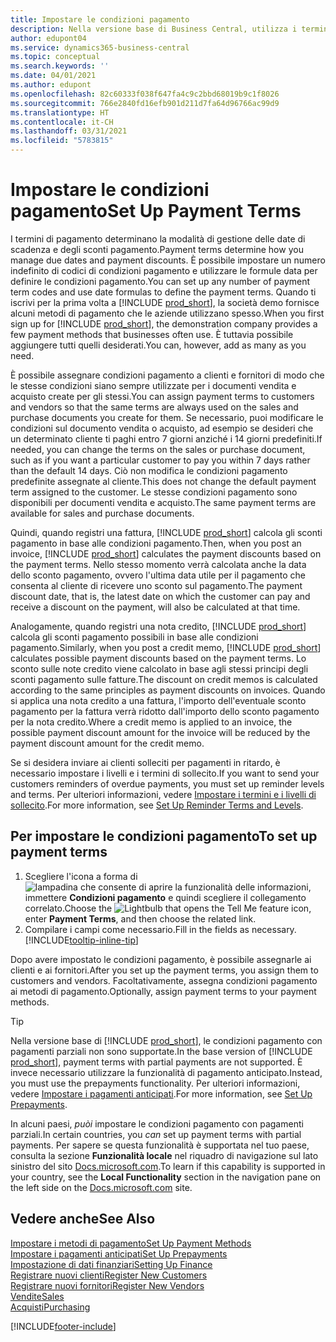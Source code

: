 ```yaml
---
title: Impostare le condizioni pagamento
description: Nella versione base di Business Central, utilizza i termini di pagamento per gestire le date di scadenza e gli sconti pagamento.
author: edupont04
ms.service: dynamics365-business-central
ms.topic: conceptual
ms.search.keywords: ''
ms.date: 04/01/2021
ms.author: edupont
ms.openlocfilehash: 82c60333f038f647fa4c9c2bbd68019b9c1f8026
ms.sourcegitcommit: 766e2840fd16efb901d211d7fa64d96766ac99d9
ms.translationtype: HT
ms.contentlocale: it-CH
ms.lasthandoff: 03/31/2021
ms.locfileid: "5783815"
---
```

# <a name="set-up-payment-terms"></a><span data-ttu-id="043f8-103">Impostare le condizioni pagamento</span><span class="sxs-lookup"><span data-stu-id="043f8-103">Set Up Payment Terms</span></span>

<span data-ttu-id="043f8-104">I termini di pagamento determinano la modalità di gestione delle date di scadenza e degli sconti pagamento.</span><span class="sxs-lookup"><span data-stu-id="043f8-104">Payment terms determine how you manage due dates and payment discounts.</span></span> <span data-ttu-id="043f8-105">È possibile impostare un numero indefinito di codici di condizioni pagamento e utilizzare le formule data per definire le condizioni pagamento.</span><span class="sxs-lookup"><span data-stu-id="043f8-105">You can set up any number of payment term codes and use date formulas to define the payment terms.</span></span> <span data-ttu-id="043f8-106">Quando ti iscrivi per la prima volta a [!INCLUDE [prod_short](includes/prod_short.md)], la società demo fornisce alcuni metodi di pagamento che le aziende utilizzano spesso.</span><span class="sxs-lookup"><span data-stu-id="043f8-106">When you first sign up for [!INCLUDE [prod_short](includes/prod_short.md)], the demonstration company provides a few payment methods that businesses often use.</span></span> <span data-ttu-id="043f8-107">È tuttavia possibile aggiungere tutti quelli desiderati.</span><span class="sxs-lookup"><span data-stu-id="043f8-107">You can, however, add as many as you need.</span></span>  

<span data-ttu-id="043f8-108">È possibile assegnare condizioni pagamento a clienti e fornitori di modo che le stesse condizioni siano sempre utilizzate per i documenti vendita e acquisto create per gli stessi.</span><span class="sxs-lookup"><span data-stu-id="043f8-108">You can assign payment terms to customers and vendors so that the same terms are always used on the sales and purchase documents you create for them.</span></span> <span data-ttu-id="043f8-109">Se necessario, puoi modificare le condizioni sul documento vendita o acquisto, ad esempio se desideri che un determinato cliente ti paghi entro 7 giorni anziché i 14 giorni predefiniti.</span><span class="sxs-lookup"><span data-stu-id="043f8-109">If needed, you can change the terms on the sales or purchase document, such as if you want a particular customer to pay you within 7 days rather than the default 14 days.</span></span> <span data-ttu-id="043f8-110">Ciò non modifica le condizioni pagamento predefinite assegnate al cliente.</span><span class="sxs-lookup"><span data-stu-id="043f8-110">This does not change the default payment term assigned to the customer.</span></span> <span data-ttu-id="043f8-111">Le stesse condizioni pagamento sono disponibili per documenti vendita e acquisto.</span><span class="sxs-lookup"><span data-stu-id="043f8-111">The same payment terms are available for sales and purchase documents.</span></span>

<span data-ttu-id="043f8-112">Quindi, quando registri una fattura, [!INCLUDE [prod_short](includes/prod_short.md)] calcola gli sconti pagamento in base alle condizioni pagamento.</span><span class="sxs-lookup"><span data-stu-id="043f8-112">Then, when you post an invoice, [!INCLUDE [prod_short](includes/prod_short.md)] calculates the payment discounts based on the payment terms.</span></span> <span data-ttu-id="043f8-113">Nello stesso momento verrà calcolata anche la data dello sconto pagamento, ovvero l'ultima data utile per il pagamento che consenta al cliente di ricevere uno sconto sul pagamento.</span><span class="sxs-lookup"><span data-stu-id="043f8-113">The payment discount date, that is, the latest date on which the customer can pay and receive a discount on the payment, will also be calculated at that time.</span></span>  

<span data-ttu-id="043f8-114">Analogamente, quando registri una nota credito, [!INCLUDE [prod_short](includes/prod_short.md)] calcola gli sconti pagamento possibili in base alle condizioni pagamento.</span><span class="sxs-lookup"><span data-stu-id="043f8-114">Similarly, when you post a credit memo, [!INCLUDE [prod_short](includes/prod_short.md)] calculates possible payment discounts based on the payment terms.</span></span> <span data-ttu-id="043f8-115">Lo sconto sulle note credito viene calcolato in base agli stessi principi degli sconti pagamento sulle fatture.</span><span class="sxs-lookup"><span data-stu-id="043f8-115">The discount on credit memos is calculated according to the same principles as payment discounts on invoices.</span></span> <span data-ttu-id="043f8-116">Quando si applica una nota credito a una fattura, l'importo dell'eventuale sconto pagamento per la fattura verrà ridotto dall'importo dello sconto pagamento per la nota credito.</span><span class="sxs-lookup"><span data-stu-id="043f8-116">Where a credit memo is applied to an invoice, the possible payment discount amount for the invoice will be reduced by the payment discount amount for the credit memo.</span></span>  

<span data-ttu-id="043f8-117">Se si desidera inviare ai clienti solleciti per pagamenti in ritardo, è necessario impostare i livelli e i termini di sollecito.</span><span class="sxs-lookup"><span data-stu-id="043f8-117">If you want to send your customers reminders of overdue payments, you must set up reminder levels and terms.</span></span> <span data-ttu-id="043f8-118">Per ulteriori informazioni, vedere [Impostare i termini e i livelli di sollecito](finance-setup-reminders.md).</span><span class="sxs-lookup"><span data-stu-id="043f8-118">For more information, see [Set Up Reminder Terms and Levels](finance-setup-reminders.md).</span></span>  

## <a name="to-set-up-payment-terms"></a><span data-ttu-id="043f8-119">Per impostare le condizioni pagamento</span><span class="sxs-lookup"><span data-stu-id="043f8-119">To set up payment terms</span></span>

1. <span data-ttu-id="043f8-120">Scegliere l'icona a forma di ![lampadina che consente di aprire la funzionalità delle informazioni](media/ui-search/search_small.png "Informazioni sull'operazione che si desidera eseguire"), immettere **Condizioni pagamento** e quindi scegliere il collegamento correlato.</span><span class="sxs-lookup"><span data-stu-id="043f8-120">Choose the ![Lightbulb that opens the Tell Me feature](media/ui-search/search_small.png "Tell me what you want to do") icon, enter **Payment Terms**, and then choose the related link.</span></span>  
2. <span data-ttu-id="043f8-121">Compilare i campi come necessario.</span><span class="sxs-lookup"><span data-stu-id="043f8-121">Fill in the fields as necessary.</span></span> [!INCLUDE[tooltip-inline-tip](includes/tooltip-inline-tip_md.md)]  

<span data-ttu-id="043f8-122">Dopo avere impostato le condizioni pagamento, è possibile assegnarle ai clienti e ai fornitori.</span><span class="sxs-lookup"><span data-stu-id="043f8-122">After you set up the payment terms, you assign them to customers and vendors.</span></span> <span data-ttu-id="043f8-123">Facoltativamente, assegna condizioni pagamento ai metodi di pagamento.</span><span class="sxs-lookup"><span data-stu-id="043f8-123">Optionally, assign payment terms to your payment methods.</span></span>  

> [!TIP]
> <span data-ttu-id="043f8-124">Nella versione base di [!INCLUDE [prod_short](includes/prod_short.md)], le condizioni pagamento con pagamenti parziali non sono supportate.</span><span class="sxs-lookup"><span data-stu-id="043f8-124">In the base version of [!INCLUDE [prod_short](includes/prod_short.md)], payment terms with partial payments are not supported.</span></span> <span data-ttu-id="043f8-125">È invece necessario utilizzare la funzionalità di pagamento anticipato.</span><span class="sxs-lookup"><span data-stu-id="043f8-125">Instead, you must use the prepayments functionality.</span></span> <span data-ttu-id="043f8-126">Per ulteriori informazioni, vedere [Impostare i pagamenti anticipati](finance-set-up-prepayments.md).</span><span class="sxs-lookup"><span data-stu-id="043f8-126">For more information, see [Set Up Prepayments](finance-set-up-prepayments.md).</span></span>
>
> <span data-ttu-id="043f8-127">In alcuni paesi, *puòi* impostare le condizioni pagamento con pagamenti parziali.</span><span class="sxs-lookup"><span data-stu-id="043f8-127">In certain countries, you *can* set up payment terms with partial payments.</span></span> <span data-ttu-id="043f8-128">Per sapere se questa funzionalità è supportata nel tuo paese, consulta la sezione **Funzionalità locale** nel riquadro di navigazione sul lato sinistro del sito [Docs.microsoft.com](about-localization.md).</span><span class="sxs-lookup"><span data-stu-id="043f8-128">To learn if this capability is supported in your country, see the **Local Functionality** section in the navigation pane on the left side on the [Docs.microsoft.com](about-localization.md) site.</span></span>

## <a name="see-also"></a><span data-ttu-id="043f8-129">Vedere anche</span><span class="sxs-lookup"><span data-stu-id="043f8-129">See Also</span></span>

[<span data-ttu-id="043f8-130">Impostare i metodi di pagamento</span><span class="sxs-lookup"><span data-stu-id="043f8-130">Set Up Payment Methods</span></span>](finance-payment-methods.md)  
[<span data-ttu-id="043f8-131">Impostare i pagamenti anticipati</span><span class="sxs-lookup"><span data-stu-id="043f8-131">Set Up Prepayments</span></span>](finance-set-up-prepayments.md)  
[<span data-ttu-id="043f8-132">Impostazione di dati finanziari</span><span class="sxs-lookup"><span data-stu-id="043f8-132">Setting Up Finance</span></span>](finance-setup-finance.md)  
[<span data-ttu-id="043f8-133">Registrare nuovi clienti</span><span class="sxs-lookup"><span data-stu-id="043f8-133">Register New Customers</span></span>](sales-how-register-new-customers.md)  
[<span data-ttu-id="043f8-134">Registrare nuovi fornitori</span><span class="sxs-lookup"><span data-stu-id="043f8-134">Register New Vendors</span></span>](purchasing-how-register-new-vendors.md)  
[<span data-ttu-id="043f8-135">Vendite</span><span class="sxs-lookup"><span data-stu-id="043f8-135">Sales</span></span>](sales-manage-sales.md)  
[<span data-ttu-id="043f8-136">Acquisti</span><span class="sxs-lookup"><span data-stu-id="043f8-136">Purchasing</span></span>](purchasing-manage-purchasing.md)  


[!INCLUDE[footer-include](includes/footer-banner.md)]